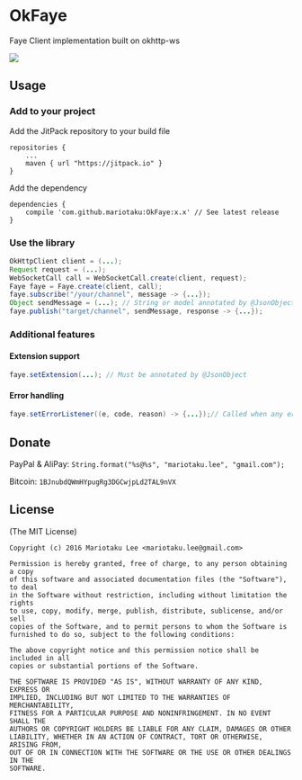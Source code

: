 # OkFaye #

Faye Client implementation built on okhttp-ws

[![](https://jitpack.io/v/mariotaku/OkFaye.svg)](https://jitpack.io/#mariotaku/OkFaye)

## Usage ##

### Add to your project ###

Add the JitPack repository to your build file

````
repositories {
    ...
    maven { url "https://jitpack.io" }
}
````

Add the dependency

````
dependencies {
    compile 'com.github.mariotaku:OkFaye:x.x' // See latest release
}
````

### Use the library ###

````java
OkHttpClient client = (...);
Request request = (...);
WebSocketCall call = WebSocketCall.create(client, request);
Faye faye = Faye.create(client, call);
faye.subscribe("/your/channel", message -> {...});
Object sendMessage = (...); // String or model annotated by @JsonObject
faye.publish("target/channel", sendMessage, response -> {...});
````

### Additional features ###

#### Extension support ####

````java
faye.setExtension(...); // Must be annotated by @JsonObject
````

#### Error handling ####
````java
faye.setErrorListener((e, code, reason) -> {...});// Called when any error occured
````

## Donate ##

PayPal & AliPay: `String.format("%s@%s", "mariotaku.lee", "gmail.com");`

Bitcoin: `1BJnubdQWmHYpugRg3DGCwjpLd2TAL9nVX`

## License ##

(The MIT License)

````
Copyright (c) 2016 Mariotaku Lee <mariotaku.lee@gmail.com>

Permission is hereby granted, free of charge, to any person obtaining a copy
of this software and associated documentation files (the "Software"), to deal
in the Software without restriction, including without limitation the rights
to use, copy, modify, merge, publish, distribute, sublicense, and/or sell
copies of the Software, and to permit persons to whom the Software is
furnished to do so, subject to the following conditions:

The above copyright notice and this permission notice shall be included in all
copies or substantial portions of the Software.

THE SOFTWARE IS PROVIDED "AS IS", WITHOUT WARRANTY OF ANY KIND, EXPRESS OR
IMPLIED, INCLUDING BUT NOT LIMITED TO THE WARRANTIES OF MERCHANTABILITY,
FITNESS FOR A PARTICULAR PURPOSE AND NONINFRINGEMENT. IN NO EVENT SHALL THE
AUTHORS OR COPYRIGHT HOLDERS BE LIABLE FOR ANY CLAIM, DAMAGES OR OTHER
LIABILITY, WHETHER IN AN ACTION OF CONTRACT, TORT OR OTHERWISE, ARISING FROM,
OUT OF OR IN CONNECTION WITH THE SOFTWARE OR THE USE OR OTHER DEALINGS IN THE
SOFTWARE.
````
